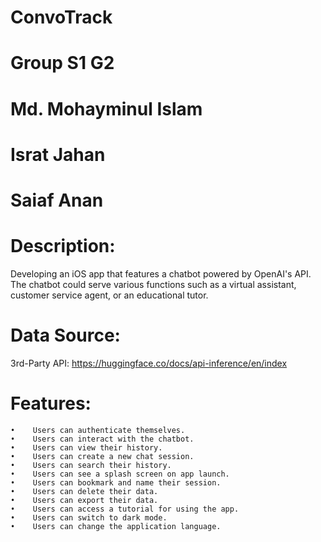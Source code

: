 # ConvoTrack

# Group S1 G2

# Md. Mohayminul Islam
# Israt Jahan
# Saiaf Anan

 
 # Description: 
 Developing an iOS app that features a chatbot powered by OpenAI's API. The chatbot could serve various functions such as a virtual assistant, customer service agent, or an educational tutor.
 
 
# Data Source:
   3rd-Party API: https://huggingface.co/docs/api-inference/en/index
  
 # Features:

    •    Users can authenticate themselves.
    •    Users can interact with the chatbot. 
    •    Users can view their history.
    •    Users can create a new chat session.
    •    Users can search their history.
    •    Users can see a splash screen on app launch.
    •    Users can bookmark and name their session.
    •    Users can delete their data.
    •    Users can export their data.
    •    Users can access a tutorial for using the app.
    •    Users can switch to dark mode.
    •    Users can change the application language.
